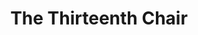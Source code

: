 ---
title: The Thirteenth Chair
year: 1929
opening_date: 1929-02-14
closing_date: 1929-02-15
layout: productions
image:
image_caption:
image_credit:
playbill: 
category: 
Theatre: Theatre Jacksonville
cast:
  Braddish Trent: Stuart Cavanagh
  Doolan: Martin S. Fabian
  Edward Wales: Don Ferrandou
  Elizabeth Erskine: Mrs. Cyril Copp
  Grace Standish: Sara Clark
  Helen O'Neill: Nancy Hoyt
  Helen Trent: Edith Pullen
  Howard Standish: Cyril Copp
  Mary Eastwood: Harriet Pullen
  Mrs. Crosby: Mrs. Fred E. Boston
  Philip Mason: Edward Goodman
  Pollock: Frank H. Elmore, Jr.
  Rosaline La Grange: Mazie McElwain Shepard
  Roscoe Crosby: J.H. Spence
  Sergeant Dunn: Morris Smith
  Tim Donahue: Gordon McCauley
  Will Crosby: Ralph W. Cooper, Jr.
crew:
  Director: Paul Stuart Buchanan
orchestra:
external_links:
---